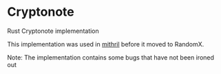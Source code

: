 # Cryptonote
Rust Cryptonote implementation

This implementation was used in [mithril](https://github.com/Ragnaroek/mithril) before it
moved to RandomX.

Note: The implementation contains some bugs that have not been ironed out

